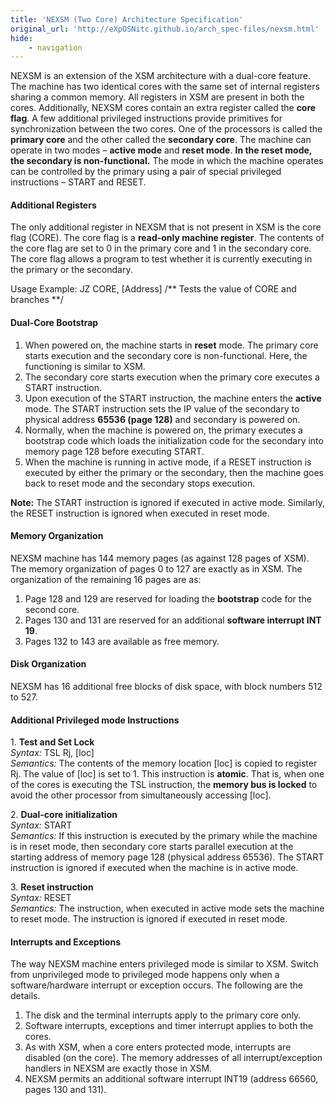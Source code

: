 ```yaml
---
title: 'NEXSM (Two Core) Architecture Specification'
original_url: 'http://eXpOSNitc.github.io/arch_spec-files/nexsm.html'
hide:
    - navigation
---
```

  

NEXSM is an extension of the XSM architecture with a dual-core feature. The machine has two identical cores with the same set of internal registers sharing a common memory. All registers in XSM are present in both the cores. Additionally, NEXSM cores contain an extra register called the **core flag**. A few additional privileged instructions provide primitives for synchronization between the two cores. One of the processors is called the **primary core** and the other called the **secondary core**. The machine can operate in two modes – **active mode** and **reset mode**. **In the reset mode, the secondary is non-functional.** The mode in which the machine operates can be controlled by the primary using a pair of special privileged instructions – START and RESET.

  

#### **Additional Registers**

The only additional register in NEXSM that is not present in XSM is the core flag (CORE). The core flag is a **read-only machine register**. The contents of the core flag are set to 0 in the primary core and 1 in the secondary core. The core flag allows a program to test whether it is currently executing in the primary or the secondary.

Usage Example: JZ CORE, \[Address\] /\*\* Tests the value of CORE and branches \*\*/

  

#### **Dual-Core Bootstrap**

1.  When powered on, the machine starts in **reset** mode. The primary core starts execution and the secondary core is non-functional. Here, the functioning is similar to XSM.
2.  The secondary core starts execution when the primary core executes a START instruction.
3.  Upon execution of the START instruction, the machine enters the **active** mode. The START instruction sets the IP value of the secondary to physical address **65536 (page 128)** and secondary is powered on.
4.  Normally, when the machine is powered on, the primary executes a bootstrap code which loads the initialization code for the secondary into memory page 128 before executing START.
5.  When the machine is running in active mode, if a RESET instruction is executed by either the primary or the secondary, then the machine goes back to reset mode and the secondary stops execution.

**Note:** The START instruction is ignored if executed in active mode. Similarly, the RESET instruction is ignored when executed in reset mode.

  

#### **Memory Organization**

NEXSM machine has 144 memory pages (as against 128 pages of XSM). The memory organization of pages 0 to 127 are exactly as in XSM. The organization of the remaining 16 pages are as:

1.  Page 128 and 129 are reserved for loading the **bootstrap** code for the second core.
2.  Pages 130 and 131 are reserved for an additional **software interrupt INT 19**.
3.  Pages 132 to 143 are available as free memory.

  

#### **Disk Organization**

NEXSM has 16 additional free blocks of disk space, with block numbers 512 to 527.

  

#### **Additional Privileged mode Instructions**

  
1\. **Test and Set Lock**  
_Syntax:_ TSL Rj, \[loc\]  
_Semantics:_ The contents of the memory location \[loc\] is copied to register Rj. The value of \[loc\] is set to 1. This instruction is **atomic**. That is, when one of the cores is executing the TSL instruction, the **memory bus is locked** to avoid the other processor from simultaneously accessing \[loc\].  
  
2\. **Dual-core initialization**  
_Syntax:_ START  
_Semantics:_ If this instruction is executed by the primary while the machine is in reset mode, then secondary core starts parallel execution at the starting address of memory page 128 (physical address 65536). The START instruction is ignored if executed when the machine is in active mode.  
  
3\. **Reset instruction**  
_Syntax:_ RESET  
_Semantics:_ The instruction, when executed in active mode sets the machine to reset mode. The instruction is ignored if executed in reset mode.

  

#### **Interrupts and Exceptions**

The way NEXSM machine enters privileged mode is similar to XSM. Switch from unprivileged mode to privileged mode happens only when a software/hardware interrupt or exception occurs. The following are the details.

1.  The disk and the terminal interrupts apply to the primary core only.
2.  Software interrupts, exceptions and timer interrupt applies to both the cores.
3.  As with XSM, when a core enters protected mode, interrupts are disabled (on the core). The memory addresses of all interrupt/exception handlers in NEXSM are exactly those in XSM.
4.  NEXSM permits an additional software interrupt INT19 (address 66560, pages 130 and 131).